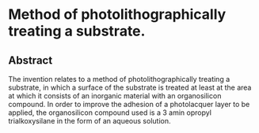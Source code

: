 # Method of photolithographically treating a substrate.

## Abstract
The invention relates to a method of photolithographically treating a substrate, in which a surface of the substrate is treated at least at the area at which it consists of an inorganic material with an organosilicon compound. In order to improve the adhesion of a photolacquer layer to be applied, the organosilicon compound used is a 3 amin opropyl trialkoxysilane in the form of an aqueous solution.